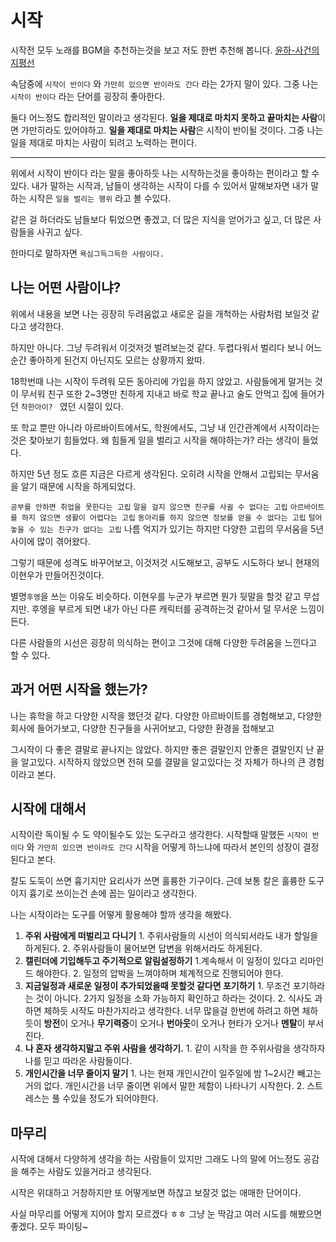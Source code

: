 # 시작
시작전 모두 노래를 BGM을 추천하는것을 보고 저도 한번 추천해 봅니다.  [윤하-사건의 지평선](https://www.youtube.com/watch?v=BBdC1rl5sKY)

속담중에  `시작이 반이다` 와 `가만히 있으면 반이라도 간다` 라는 2가지 말이 있다. 
그중 나는 `시작이 반이다` 라는 단어를 굉장히 좋아한다. 

둘다 어느정도 합리적인 말이라고 생각된다. **일을 제대로 마치지 못하고 끝마치는 사람**이면 가만히라도 있어야하고. **일을 제대로 마치는 사람**은 시작이 반이될 것이다. 
그중 나는 일을 제대로 마치는 사람이 되려고 노력하는 편이다. 

---
위에서 시작이 반이다 라는 말을 좋아하듯 나는 시작하는것을 좋아하는 편이라고 할 수 있다. 
내가 말하는 시작과, 남들이 생각하는 시작이 다를 수 있어서 말해보자면 내가 말하는 시작은 `일을 벌리는 행위` 라고 볼 수있다. 

같은 걸 하더라도 남들보다 튀었으면 좋겠고, 더 많은 지식을 얻어가고 싶고, 더 많은 사람들을 사귀고 싶다. 

한마디로 말하자면 `욕심그득그득한 사람이다.`


## 나는 어떤 사람이냐?
위에서 내용을 보면  나는 굉장히 두려움없고 새로운 길을 개척하는 사람처럼 보일것 같다고 생각한다.

하지만 아니다. 그냥 두려워서 이것저것 벌려보는것 같다. 
두렵다워서 벌리다 보니 어느순간 좋아하게 된건지 아닌지도 모르는 상황까지 왔따.


18학번때 나는 시작이 두려워 모든 동아리에 가입을 하지 않았고. 
사람들에게 말거는 것이 무서워 친구 또한 2~3명만 친하게 지내고 바로 학교 끝나고 술도 안먹고 집에 들어가던 `착한아이? ` 였던 시절이 있다. 

또 학교 뿐만 아니라 아르바이트에서도, 학원에서도, 그냥 내 인간관계에서 시작이라는것은 찾아보기 힘들었다.
왜 힘들게 일을 벌리고 시작을 해야하는가? 라는 생각이 들었다. 

하지만 5년 정도 흐른 지금은 다르게 생각된다. 
오히려 시작을 안해서 고립되는 무서움을 알기 때문에 시작을 하게되었다. 

`공부를 안하면 취업을 못한다는 고립`
`말을 걸지 않으면 친구를 사귈 수 없다는 고립`
`아르바이트를 하지 않으면 생활이 어렵다는 고립`
`동아리를 하지 않으면 정보를 얻을 수 없다는 고립`
`털어놓을 수 있는 친구가 없다는 고립`
나름 억지가 있기는 하지만 다양한 고립의 무서움을 5년 사이에 많이 겪어왔다.

그렇기 때문에 성격도 바꾸어보고, 이것저것 시도해보고, 공부도 시도하다 보니 현재의 이현우가 만들어진것이다. 

별명`후엥`을 쓰는 이유도 비슷하다. 이현우를 누군가 부르면 뭔가 뒷말을 할것 같고 무섭지만. 후엥을 부르게 되면 내가 아닌 다른 캐릭터를 공격하는것 같아서 덜 무서운 느낌이 든다.

다른 사람들의 시선은 굉장히 의식하는 편이고 그것에 대해 다양한 두려움을 느낀다고 할 수 있다. 
 

## 과거 어떤 시작을 했는가?
나는 휴학을 하고 다양한 시작을 했던것 같다. 다양한 아르바이트를 경험해보고, 다양한 회사에 들어가보고, 다양한 친구들을 사귀어보고, 다양한 환경을 접해보고

그시작이 다 좋은 결말로 끝나지는 않았다. 
하지만 좋은 결말인지 안좋은 결말인지 난 끝을 알고있다.
시작하지 않았으면 전혀 모를 결말을 알고있다는 것 자체가 하나의 큰 경험이라고 본다. 


## 시작에 대해서 
시작이란 독이될 수 도 약이될수도 있는 도구라고 생각한다. 시작할때 말했든 `시작이 반이다` 와 `가만히 있으면 반이라도 간다`  시작을 어떻게 하느냐에 따라서 본인의 성장이 결정된다고 본다.

칼도 도둑이 쓰면 흉기지만 요리사가 쓰면 훌륭한 기구이다. 
근데 보통 칼은 훌륭한 도구이지 흉기로 쓰이는건 손에 꼽는 일이라고 생각한다.

나는 시작이라는 도구를 어떻게 활용해야 할까 생각을 해봤다.

 1. **주위 사람에게 떠벌리고 다니기**
		1. 주위사람들의 시선이 의식되서라도 내가 할일을 하게된다.
		2. 주위사람들이 물어보면 답변을 위해서라도 하게된다. 
 2. **캘린더에 기입해두고 주기적으로 알림설정하기**
		 1.계속해서 이 일정이 있다고 리마인드 해야한다.
		 2. 일정의 압박을 느껴야하며 체계적으로 진행되어야 한다. 
 3. **지금일정과 새로운 일정이 추가되었을때 못할것 같다면 포기하기**
		 1. 무조건 포기하라는 것이 아니다. 2가지 일정을 소화 가능하지 확인하고 하라는 것이다.
		 2. 식사도 과하면 체하듯 시작도 마찬가지라고 생각한다. 너무 많을걸 한번에 하려고 하면 체하듯이 **방전**이 오거나 **무기력증**이 오거나 **번아웃**이 오거나 현타가 오거나 **멘탈**이 부서진다.
 4. **나 혼자 생각하지말고 주위 사람을 생각하기.**
		 1. 같이 시작을 한 주위사람을 생각하자 나를 믿고 따라온 사람들이다.
 5. **개인시간을 너무 줄이지 말기**
		 1. 나는 현재 개인시간이 일주일에 밤 1~2시간 빼고는 거의 없다. 개인시간을 너무 줄이면 위에서 말한 체함이 나타나기 시작한다.
		 2. 스트레스는 풀 수있을 정도가 되어야한다.


## 마무리
시작에 대해서 다양하게 생각을 하는 사람들이 있지만 그래도 나의 말에 어느정도 공감을 해주는 사람도 있을거라고 생각된다. 

시작은 위대하고 거창하지만 또 어떻게보면 하찮고 보잘것 없는 애매한 단어이다.


사실 마무리를 어떻게 지어야 할지 모르겠다 ㅎㅎ
그냥 눈 딱감고 여러 시도를 해봤으면 좋겠다.
모두 파이팅~
